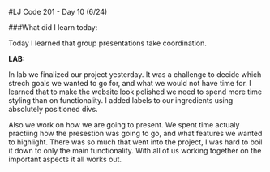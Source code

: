 #LJ Code 201 - Day 10 (6/24)

###What did I learn today:

Today I learned that group presentations take coordination.



**LAB:**

In lab we finalized our project yesterday. It was a challenge to decide which strech goals we wanted to go for, and what we would not have time for. I learned that to make the website look polished we need to spend more time styling than on functionality. I added labels to our ingredients using absolutely positioned divs.

Also we work on how we are going to present. We spent time actualy practiing how the presestion was going to go, and what features we wanted to highlight. There was so much that went into the project, I was hard to boil it down to only the main functionality. With all of us working together on the important aspects it all works out.







